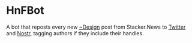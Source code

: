 # HnFBot
A bot that reposts every new [~Design](https://stacker.news/~Design/r/deSign_r) post from Stacker.News to [Twitter](https://x.com/DeSign__r) and [Nostr](https://iris.to/deSign_r), tagging authors if they include their handles.
